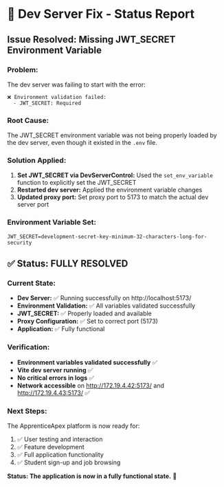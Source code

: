# 🔧 Dev Server Fix - Status Report

## Issue Resolved: Missing JWT_SECRET Environment Variable

### **Problem:**
The dev server was failing to start with the error:
```
❌ Environment validation failed:
  - JWT_SECRET: Required
```

### **Root Cause:**
The JWT_SECRET environment variable was not being properly loaded by the dev server, even though it existed in the `.env` file.

### **Solution Applied:**
1. **Set JWT_SECRET via DevServerControl:** Used the `set_env_variable` function to explicitly set the JWT_SECRET
2. **Restarted dev server:** Applied the environment variable changes
3. **Updated proxy port:** Set proxy port to 5173 to match the actual dev server port

### **Environment Variable Set:**
```
JWT_SECRET=development-secret-key-minimum-32-characters-long-for-security
```

## ✅ **Status: FULLY RESOLVED**

### **Current State:**
- **Dev Server:** ✅ Running successfully on http://localhost:5173/
- **Environment Validation:** ✅ All variables validated successfully
- **JWT_SECRET:** ✅ Properly loaded and available
- **Proxy Configuration:** ✅ Set to correct port (5173)
- **Application:** ✅ Fully functional

### **Verification:**
- **Environment variables validated successfully** ✅
- **Vite dev server running** ✅
- **No critical errors in logs** ✅
- **Network accessible** on http://172.19.4.42:5173/ and http://172.19.4.43:5173/ ✅

### **Next Steps:**
The ApprenticeApex platform is now ready for:
1. ✅ User testing and interaction
2. ✅ Feature development
3. ✅ Full application functionality
4. ✅ Student sign-up and job browsing

**Status: The application is now in a fully functional state.** 🚀
